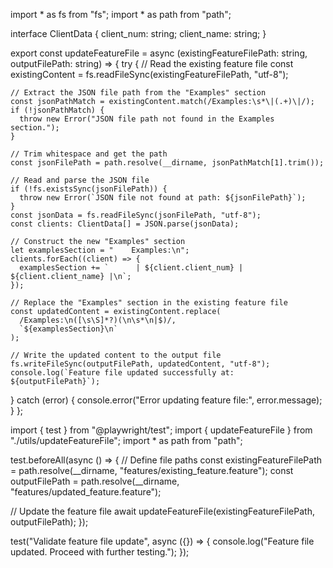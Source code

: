 import * as fs from "fs";
import * as path from "path";

interface ClientData {
  client_num: string;
  client_name: string;
}

export const updateFeatureFile = async (existingFeatureFilePath: string, outputFilePath: string) => {
  try {
    // Read the existing feature file
    const existingContent = fs.readFileSync(existingFeatureFilePath, "utf-8");

    // Extract the JSON file path from the "Examples" section
    const jsonPathMatch = existingContent.match(/Examples:\s*\|(.+)\|/);
    if (!jsonPathMatch) {
      throw new Error("JSON file path not found in the Examples section.");
    }

    // Trim whitespace and get the path
    const jsonFilePath = path.resolve(__dirname, jsonPathMatch[1].trim());

    // Read and parse the JSON file
    if (!fs.existsSync(jsonFilePath)) {
      throw new Error(`JSON file not found at path: ${jsonFilePath}`);
    }
    const jsonData = fs.readFileSync(jsonFilePath, "utf-8");
    const clients: ClientData[] = JSON.parse(jsonData);

    // Construct the new "Examples" section
    let examplesSection = "    Examples:\n";
    clients.forEach((client) => {
      examplesSection += `      | ${client.client_num} | ${client.client_name} |\n`;
    });

    // Replace the "Examples" section in the existing feature file
    const updatedContent = existingContent.replace(
      /Examples:\n([\s\S]*?)(\n\s*\n|$)/,
      `${examplesSection}\n`
    );

    // Write the updated content to the output file
    fs.writeFileSync(outputFilePath, updatedContent, "utf-8");
    console.log(`Feature file updated successfully at: ${outputFilePath}`);
  } catch (error) {
    console.error("Error updating feature file:", error.message);
  }
};





import { test } from "@playwright/test";
import { updateFeatureFile } from "./utils/updateFeatureFile";
import * as path from "path";

test.beforeAll(async () => {
  // Define file paths
  const existingFeatureFilePath = path.resolve(__dirname, "features/existing_feature.feature");
  const outputFilePath = path.resolve(__dirname, "features/updated_feature.feature");

  // Update the feature file
  await updateFeatureFile(existingFeatureFilePath, outputFilePath);
});

test("Validate feature file update", async ({}) => {
  console.log("Feature file updated. Proceed with further testing.");
});
